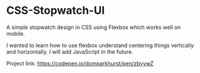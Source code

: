 # CSS-Stopwatch-UI
A simple stopwatch design in CSS using Flexbox which works well on mobile.

I wanted to learn how to use flexbox understand centering things vertically and horizontally. I will add JavaScript in the future.

Project link: https://codepen.io/domparkhurst/pen/zbyywZ
